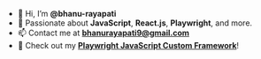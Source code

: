 - 👋 Hi, I’m **@bhanu-rayapati**  
- 👀 Passionate about **JavaScript**, **React.js**, **Playwright**, and more.  
- 📫 Contact me at **bhanurayapati9@gmail.com**  
- 🚀 Check out my **[Playwright JavaScript Custom Framework](https://github.com/bhanu-rayapati/Playwright-JS-Bhanu-R-Framework)**!  
